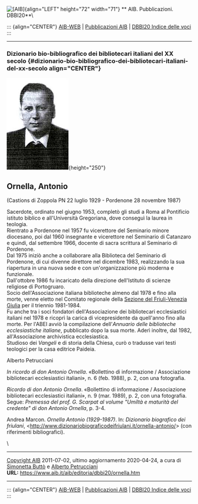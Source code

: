 ![\[AIB\]](/aib/wi/aibv72.gif){align="LEFT" height="72" width="71"}
** AIB. Pubblicazioni. DBBI20**\

::: {align="CENTER"}
[AIB-WEB](/) \| [Pubblicazioni AIB](/pubblicazioni/) \| [DBBI20 Indice
delle voci](dbbi20.htm)
:::

------------------------------------------------------------------------

### Dizionario bio-bibliografico dei bibliotecari italiani del XX secolo {#dizionario-bio-bibliografico-dei-bibliotecari-italiani-del-xx-secolo align="CENTER"}

![\[Ritratto\]](ornella.jpg){height="250"}

## Ornella, Antonio

(Castions di Zoppola PN 22 luglio 1929 - Pordenone 28 novembre 1987)

Sacerdote, ordinato nel giugno 1953, completò gli studi a Roma al
Pontificio istituto biblico e all\'Università Gregoriana, dove conseguì
la laurea in teologia.\
Rientrato a Pordenone nel 1957 fu vicerettore del Seminario minore
diocesano, poi dal 1960 insegnante e vicerettore nel Seminario di
Catanzaro e quindi, dal settembre 1966, docente di sacra scrittura al
Seminario di Pordenone.\
Dal 1975 iniziò anche a collaborare alla Biblioteca del Seminario di
Pordenone, di cui divenne direttore nel dicembre 1983, realizzando la
sua riapertura in una nuova sede e con un\'organizzazione più moderna e
funzionale.\
Dall\'ottobre 1986 fu incaricato della direzione dell\'Istituto di
scienze religiose di Portogruaro.\
Socio dell\'Associazione italiana biblioteche almeno dal 1978 e fino
alla morte, venne eletto nel Comitato regionale della [Sezione del
Friuli-Venezia Giulia](/aib/stor/sezioni/fvg.htm) per il triennio
1981-1984.\
Fu anche tra i soci fondatori dell\'Associazione dei bibliotecari
ecclesiastici italiani nel 1978 e ricoprì la carica di vicepresidente da
quell\'anno fino alla morte. Per l\'ABEI avviò la compilazione
dell\'*Annuario delle biblioteche ecclesiastiche italiane*, pubblicato
dopo la sua morte. Aderì inoltre, dal 1982, all\'Associazione
archivistica ecclesiastica.\
Studioso dei *Vangeli* e di storia della Chiesa, curò o tradusse vari
testi teologici per la casa editrice Paideia.

Alberto Petrucciani

*In ricordo di don Antonio Ornella*. «Bollettino di informazione /
Associazione bibliotecari ecclesiastici italiani», n. 6 (feb. 1988), p.
2, con una fotografia.

*Ricordo di don Antonio Ornella*. «Bollettino di informazione /
Associazione bibliotecari ecclesiastici italiani», n. 9 (mar. 1989), p.
2, con una fotografia. Segue: *Premessa del prof. G. Scarpat al volume
\"Umiltà e maturità del credente\" di don Antonio Ornella*, p. 3-4.

Andrea Marcon. *Ornella Antonio (1929-1987)*. In: *Dizionario biografico
dei friulani*,
\<<http://www.dizionariobiograficodeifriulani.it/ornella-antonio/>\>
(con riferimenti bibliografici).

\

------------------------------------------------------------------------

[Copyright AIB](/su-questo-sito/dichiarazione-di-copyright-aib-web/)
2011-07-02, ultimo aggiornamento 2020-04-24, a cura di [Simonetta
Buttò](/aib/redazione3.htm) e [Alberto
Petrucciani](/su-questo-sito/redazione-aib-web/)\
**URL:** https://www.aib.it/aib/editoria/dbbi20/ornella.htm

------------------------------------------------------------------------

::: {align="CENTER"}
[AIB-WEB](/) \| [Pubblicazioni AIB](/pubblicazioni/) \| [DBBI20 Indice
delle voci](dbbi20.htm)
:::
